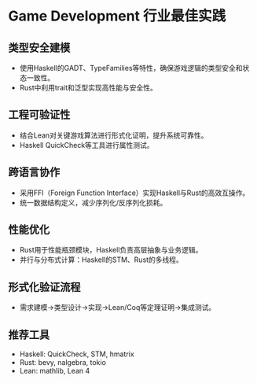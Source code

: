 # Game Development 行业最佳实践

## 类型安全建模
- 使用Haskell的GADT、TypeFamilies等特性，确保游戏逻辑的类型安全和状态一致性。
- Rust中利用trait和泛型实现高性能与安全性。

## 工程可验证性
- 结合Lean对关键游戏算法进行形式化证明，提升系统可靠性。
- Haskell QuickCheck等工具进行属性测试。

## 跨语言协作
- 采用FFI（Foreign Function Interface）实现Haskell与Rust的高效互操作。
- 统一数据结构定义，减少序列化/反序列化损耗。

## 性能优化
- Rust用于性能瓶颈模块，Haskell负责高层抽象与业务逻辑。
- 并行与分布式计算：Haskell的STM、Rust的多线程。

## 形式化验证流程
- 需求建模→类型设计→实现→Lean/Coq等定理证明→集成测试。

## 推荐工具
- Haskell: QuickCheck, STM, hmatrix
- Rust: bevy, nalgebra, tokio
- Lean: mathlib, Lean 4 